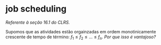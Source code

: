 # job scheduling

*Referente à seção 16.1 do CLRS.*

Supomos que as atividades estão orgainzadas em ordem monotinicamente crescente de tempo de término: $f_1 \leq f_2 \leq \dots \leq f_n$.
*Por que isso é vantajoso?*